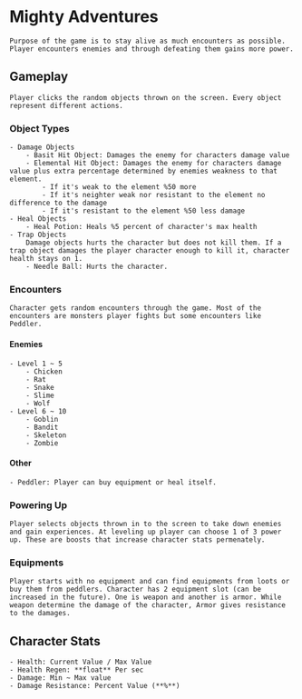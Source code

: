 # Mighty Adventures
    Purpose of the game is to stay alive as much encounters as possible. Player encounters enemies and through defeating them gains more power. 
## Gameplay
    Player clicks the random objects thrown on the screen. Every object represent different actions.
### Object Types
    - Damage Objects
        - Basit Hit Object: Damages the enemy for characters damage value
        - Elemental Hit Object: Damages the enemy for characters damage value plus extra percentage determined by enemies weakness to that element.
            - If it's weak to the element %50 more
            - If it's neighter weak nor resistant to the element no difference to the damage
            - If it's resistant to the element %50 less damage
    - Heal Objects
        - Heal Potion: Heals %5 percent of character's max health
    - Trap Objects
        Damage objects hurts the character but does not kill them. If a trap object damages the player character enough to kill it, character health stays on 1.
        - Needle Ball: Hurts the character.
### Encounters
    Character gets random encounters through the game. Most of the encounters are monsters player fights but some encounters like Peddler.
#### Enemies
    - Level 1 ~ 5
        - Chicken
        - Rat
        - Snake
        - Slime
        - Wolf
    - Level 6 ~ 10
        - Goblin
        - Bandit
        - Skeleton
        - Zombie
#### Other
    - Peddler: Player can buy equipment or heal itself.
### Powering Up
    Player selects objects thrown in to the screen to take down enemies and gain experiences. At leveling up player can choose 1 of 3 power up. These are boosts that increase character stats permenately.
### Equipments
    Player starts with no equipment and can find equipments from loots or buy them from peddlers. Character has 2 equipment slot (can be increased in the future). One is weapon and another is armor. While weapon determine the damage of the character, Armor gives resistance to the damages.
## Character Stats
    - Health: Current Value / Max Value
    - Health Regen: **float** Per sec
    - Damage: Min ~ Max value
    - Damage Resistance: Percent Value (**%**)
